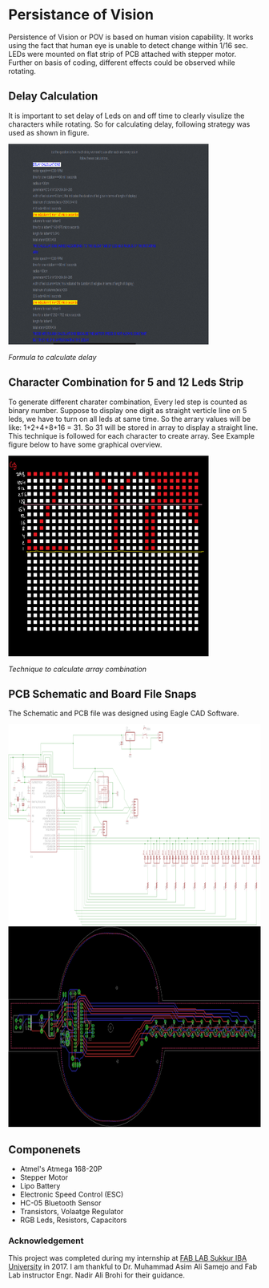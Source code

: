 # Persistance of Vision
Persistence of Vision or POV is based on human vision capability. It works using the fact that human eye is unable to detect change within 1/16 sec. LEDs were mounted on flat strip of PCB attached with stepper motor. Further on basis of coding, different effects could be observed while rotating.

## Delay Calculation
It is important to set delay of Leds on and off time to clearly visulize the characters while rotating. So for calculating delay, following strategy was used as shown in figure.

<img src= "./Images/delay formula.png" height="400" width="400">

*Formula to calculate delay*

## Character Combination for 5 and 12 Leds Strip

To generate different charater combination, Every led step is counted as binary number. Suppose to display one digit as straight verticle line on 5 leds, we have to turn on all leds at same time. So the arrary values will be like: 1+2+4+8+16 = 31. So 31 will be stored in array to display a straight line. This technique is followed for each character to create array. See Example figure below to have some graphical overview.

<img src= "./Images/arrary calculation.png" height="400" width="400">

*Technique to calculate array combination*


## PCB Schematic and Board File Snaps
The Schematic and PCB file was designed using Eagle CAD Software. 

<img src= "./Images/Schematic.png" height="400" width="800">
<img src= "./Images/PCB Layout.png" height="400" width="800">

## Componenets
* Atmel's Atmega 168-20P
* Stepper Motor
* Lipo Battery
* Electronic Speed Control (ESC)
* HC-05 Bluetooth Sensor
* Transistors, Volaatge Regulator
* RGB Leds, Resistors, Capacitors


### Acknowledgement
This project was completed during my internship at [FAB LAB Sukkur IBA University](http://fablab.iba-suk.edu.pk/) in 2017. I am thankful to Dr. Muhammad Asim Ali Samejo and Fab Lab instructor Engr. Nadir Ali Brohi for their guidance.
